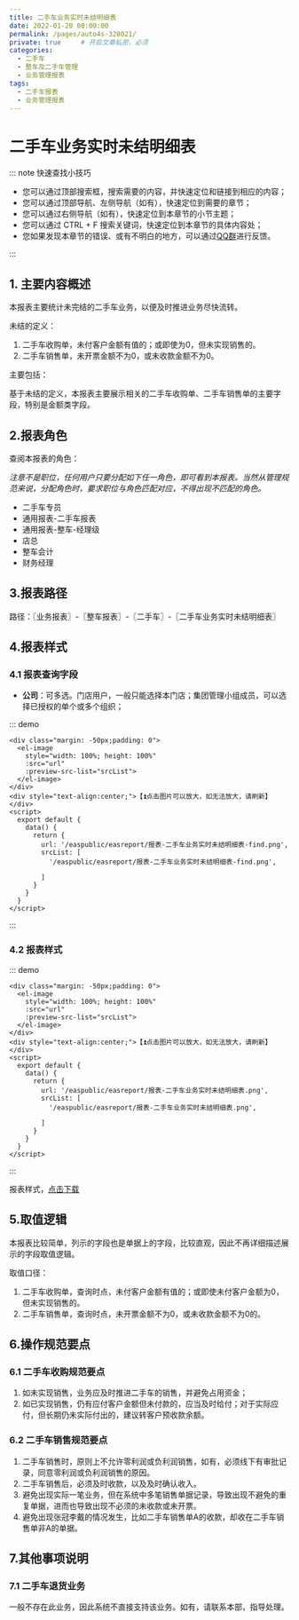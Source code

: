 ```yaml
---
title: 二手车业务实时未结明细表
date: 2022-01-20 00:00:00
permalink: /pages/auto4s-328021/
private: true     # 开启文章私密，必须
categories:
  - 二手车
  - 整车及二手车管理
  - 业务管理报表
tags:
  - 二手车报表
  - 业务管理报表
---
```




# 二手车业务实时未结明细表

::: note 快速查找小技巧

- 您可以通过顶部搜索框，搜索需要的内容，并快速定位和链接到相应的内容；
- 您可以通过顶部导航、左侧导航（如有），快速定位到需要的章节；
- 您可以通过右侧导航（如有），快速定位到本章节的小节主题；
- 您可以通过 CTRL + F 搜索关键词，快速定位到本章节的具体内容处；
- 您如果发现本章节的错误、或有不明白的地方，可以通过[QQ群](https://jq.qq.com/?_wv=1027&k=Y6HPvi87)进行反馈。

:::



## 1. 主要内容概述

本报表主要统计未完结的二手车业务，以便及时推进业务尽快流转。

未结的定义：

1. 二手车收购单，未付客户金额有值的；或即使为0，但未实现销售的。
2. 二手车销售单，未开票金额不为0，或未收款金额不为0。

主要包括：

基于未结的定义，本报表主要展示相关的二手车收购单、二手车销售单的主要字段，特别是金额类字段。



## 2.报表角色

查阅本报表的角色：

*注意不是职位，任何用户只要分配如下任一角色，即可看到本报表。当然从管理规范来说，分配角色时，要求职位与角色匹配对应，不得出现不匹配的角色。*

- 二手车专员
- 通用报表-二手车报表
- 通用报表-整车-经理级
- 店总
- 整车会计
- 财务经理



## 3.报表路径

路径：〖业务报表〗-〖整车报表〗-〖二手车〗-〖二手车业务实时未结明细表〗

## 4.报表样式

### 4.1 报表查询字段

- **公司**：可多选。门店用户，一般只能选择本门店；集团管理小组成员，可以选择已授权的单个或多个组织；

<!--![二手车业务汇总表](/easpublic/easreport/报表-二手车业务汇总表-find.png)-->

::: demo
```
<div class="margin: -50px;padding: 0">
  <el-image 
    style="width: 100%; height: 100%"
    :src="url" 
    :preview-src-list="srcList">
  </el-image>
</div>
<div style="text-align:center;">【⏫点击图片可以放大，如无法放大，请刷新】</div>
<script>
  export default {
    data() {
      return {
        url: '/easpublic/easreport/报表-二手车业务实时未结明细表-find.png',
        srcList: [
          '/easpublic/easreport/报表-二手车业务实时未结明细表-find.png',
          
        ]
      }
    }
  }
</script>
```
:::

### 4.2 报表样式

<!--![二手车业务汇总表](/easpublic/easreport/报表-二手车业务实时未结明细表.png)-->

::: demo
```
<div class="margin: -50px;padding: 0">
  <el-image 
    style="width: 100%; height: 100%"
    :src="url" 
    :preview-src-list="srcList">
  </el-image>
</div>
<div style="text-align:center;">【⏫点击图片可以放大，如无法放大，请刷新】</div>
<script>
  export default {
    data() {
      return {
        url: '/easpublic/easreport/报表-二手车业务实时未结明细表.png',
        srcList: [
          '/easpublic/easreport/报表-二手车业务实时未结明细表.png',
          
        ]
      }
    }
  }
</script>
```
:::

报表样式，[点击下载](/easpublic/easreport/报表-二手车业务实时未结明细表.xlsx)

## 5.取值逻辑

本报表比较简单，列示的字段也是单据上的字段，比较直观，因此不再详细描述展示的字段取值逻辑。

取值口径：

1. 二手车收购单，查询时点，未付客户金额有值的；或即使未付客户金额为0，但未实现销售的。
2. 二手车销售单，查询时点，未开票金额不为0，或未收款金额不为0的。



## 6.操作规范要点

### 6.1 二手车收购规范要点

1. 如未实现销售，业务应及时推进二手车的销售，并避免占用资金；
1. 如已实现销售，仍有应付客户金额但未付款的，应当及时给付；对于实际应付，但长期仍未实际付出的，建议转客户预收款余额。

### 6.2 二手车销售规范要点

1. 二手车销售时，原则上不允许零利润或负利润销售，如有，必须线下有审批记录，同意零利润或负利润销售的原因。
2. 二手车销售后，必须及时收款，以及及时确认收入。
2. 避免出现实际一笔业务，但在系统中多笔销售单据记录，导致出现不避免的重复单据，进而也导致出现不必须的未收款或未开票。
2. 避免出现张冠李戴的情况发生，比如二手车销售单A的收款，却收在二手车销售单非A的单据。

## 7.其他事项说明

### 7.1 二手车退货业务

一般不存在此业务，因此系统不直接支持该业务。如有，请联系本部，指导处理。